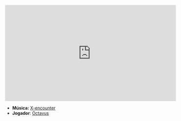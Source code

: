<iframe width="560" height="315" src="https://www.youtube.com/embed/xPCEwhGEfLU?si=3jx8xL6AuagUDEfN" title="YouTube video player" frameborder="0" allow="accelerometer; autoplay; clipboard-write; encrypted-media; gyroscope; picture-in-picture; web-share" referrerpolicy="strict-origin-when-cross-origin" allowfullscreen></iframe>

- **Música:** [X-encounter](content/Músicas/X-encounter.md)
- **Jogador**: [Octavus](../Membros/Octavus.md)

